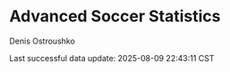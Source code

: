 # Advanced Soccer Statistics
Denis Ostroushko

<!-- gfm -->

Last successful data update: 2025-08-09 22:43:11 CST
